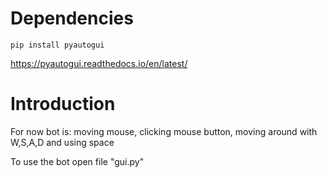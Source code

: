 # Dependencies
 ```pip install pyautogui ```
 
 https://pyautogui.readthedocs.io/en/latest/

# Introduction
 For now bot is: moving mouse, clicking mouse button, moving around with W,S,A,D and using space
 
 To use the bot open file "gui.py"
